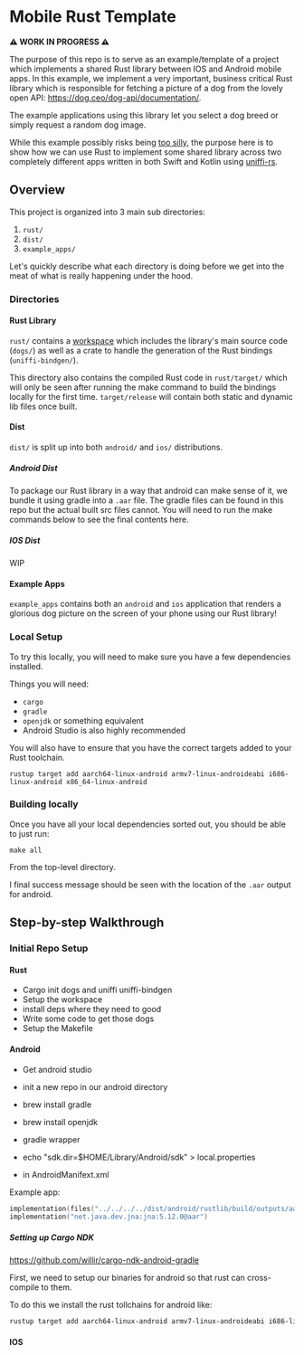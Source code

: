 # Mobile Rust Template

**:warning: WORK IN PROGRESS :warning:**

The purpose of this repo is to serve as an example/template of a project which implements a shared Rust library between IOS and Android mobile apps. In this example, we implement a very important, business critical Rust library which is responsible for fetching a picture of a dog from the lovely open API: https://dog.ceo/dog-api/documentation/.

The example applications using this library let you select a dog breed or simply request a random dog image.

While this example possibly risks being [too silly](https://www.youtube.com/watch?v=qfwTRVnO5No), the purpose here is to show how we can use Rust to implement some shared library across two completely different apps written in both Swift and Kotlin using [uniffi-rs](https://github.com/mozilla/uniffi-rs).

## Overview

This project is organized into 3 main sub directories:

1. `rust/`
2. `dist/`
3. `example_apps/`

Let's quickly describe what each directory is doing before we get into the meat of what is really happening under the hood.

### Directories
#### Rust Library

`rust/`  contains a [workspace](https://doc.rust-lang.org/book/ch14-03-cargo-workspaces.html) which includes the library's main source code (`dogs/`) as well as a crate to handle the generation of the Rust bindings (`uniffi-bindgen/`).

This directory also contains the compiled Rust code in `rust/target/` which will only be seen after running the make command to build the bindings locally for the first time. `target/release` will contain both static and dynamic lib files once built.

#### Dist

`dist/` is split up into both `android/` and `ios/` distributions.

##### Android Dist

To package our Rust library in a way that android can make sense of it, we bundle it using gradle into a `.aar` file. The gradle files can be found in this repo but the actual built src files cannot. You will need to run the make commands below to see the final contents here.

##### IOS Dist

WIP

#### Example Apps
`example_apps` contains both an `android` and `ios` application that renders a glorious dog picture on the screen of your phone using our Rust library!

### Local Setup

To try this locally, you will need to make sure you have a few dependencies installed.

Things you will need:
- `cargo`
- `gradle`
- `openjdk` or something equivalent
- Android Studio is also highly recommended


You will also have to ensure that you have the correct targets added to your Rust toolchain.

```
rustup target add aarch64-linux-android armv7-linux-androideabi i686-linux-android x86_64-linux-android
```


### Building locally

Once you have all your local dependencies sorted out, you should be able to just run:

```
make all
```

From the top-level directory.

I final success message should be seen with the location of the `.aar` output for android.

## Step-by-step Walkthrough

### Initial Repo Setup

#### Rust

- Cargo init dogs and uniffi uniffi-bindgen
- Setup the workspace
- install deps where they need to good
- Write some code to get those dogs
- Setup the Makefile

#### Android

- Get android studio
- init a new repo in our android directory
- brew install gradle
- brew install openjdk


- gradle wrapper
- echo "sdk.dir=$HOME/Library/Android/sdk" > local.properties
- <uses-permission android:name="android.permission.INTERNET"/> in AndroidManifext.xml

Example app:

```kt
implementation(files("../../../../dist/android/rustlib/build/outputs/aar/rustlib-release.aar"))
implementation("net.java.dev.jna:jna:5.12.0@aar")
```


##### Setting up Cargo NDK
https://github.com/willir/cargo-ndk-android-gradle

First, we need to setup our binaries for android so that rust can cross-compile to them.

To do this we install the rust tollchains for android like:

```sh
rustup target add aarch64-linux-android armv7-linux-androideabi i686-linux-android x86_64-linux-android
```


#### IOS

